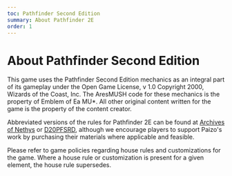 ```yaml
---
toc: Pathfinder Second Edition
summary: About Pathfinder 2E
order: 1
---
```

# About Pathfinder Second Edition

This game uses the Pathfinder Second Edition mechanics as an integral part of its gameplay under the Open Game License, v 1.0 Copyright 2000, Wizards of the Coast, Inc.  The AresMUSH code for these mechanics is the property of Emblem of Ea MU*. All other original content written for the game is the property of the content creator.

Abbreviated versions of the rules for Pathfinder 2E can be found at [Archives of Nethys](https://2e.aonprd.com) or [D20PFSRD](https://pf2.d20pfsrd.com/), although we encourage players to support Paizo's work by purchasing their materials where applicable and feasible.

Please refer to game policies regarding house rules and customizations for the game. Where a house rule or customization is present for a given element, the house rule supersedes.
